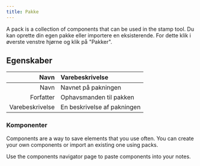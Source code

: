 ```yaml
---
title: Pakke
---
```


A pack is a collection of components that can be used in the stamp tool. Du kan oprette din egen pakke eller importere en eksisterende. For dette klik i øverste venstre hjørne og klik på "Pakker".

## Egenskaber

|            Navn | Varebeskrivelse             |
| --------------: | :-------------------------- |
|            Navn | Navnet på pakningen         |
|       Forfatter | Ophavsmanden til pakken     |
| Varebeskrivelse | En beskrivelse af pakningen |

### Komponenter

Components are a way to save elements that you use often. You can create your own components or import an existing one using packs.

Use the components navigator page to paste components into your notes.
